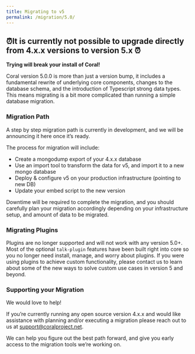 ```yaml
---
title: Migrating to v5
permalink: /migration/5.0/
---
```


## **⏰It is currently not possible to upgrade directly from 4.x.x versions to version 5.x** ⏰

**Trying will break your install of Coral!**

Coral version 5.0.0 is more than just a version bump, it includes a fundamental rewrite of underlying core components, changes to the database schema, and the introduction of Typescript strong data types. This means migrating is a bit more complicated than running a simple database migration. 

### Migration Path
A step by step migration path is currently in development, and we will be announcing it here once it’s ready. 

The process for migration will include:
* Create a mongodump export of your 4.x.x database
* Use an import tool to transform the data for v5, and import it to a new mongo database
* Deploy & configure v5 on your production infrastructure (pointing to new DB)
* Update your embed script to the new version

Downtime will be required to complete the migration, and you should carefully plan your migration accordingly depending on your infrastructure setup, and amount of data to be migrated. 

### Migrating Plugins
Plugins are no longer supported and will not work with any version 5.0+. Most of the optional `talk-plugin` features have been built right into core so you no longer need install, manage, and worry about plugins. If you were using plugins to achieve custom functionality, please contact us to learn about some of the new ways to solve custom use cases in version 5 and beyond. 


### Supporting your Migration
We would love to help!

If you’re currently running any open source version 4.x.x and would like assistance with planning and/or executing a migration please reach out to us at support@coralproject.net. 

We can help you figure out the best path forward, and give you early access to the migration tools we’re working on. 

